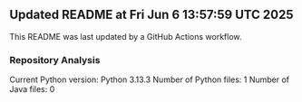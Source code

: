 ## Updated README at Fri Jun  6 13:57:59 UTC 2025

This README was last updated by a GitHub Actions workflow.

### Repository Analysis
Current Python version: Python 3.13.3
Number of Python files: 1
Number of Java files: 0
